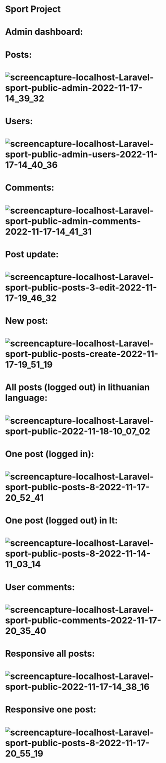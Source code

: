 # Sport Project
# Admin dashboard:
# Posts:
# ![screencapture-localhost-Laravel-sport-public-admin-2022-11-17-14_39_32](https://user-images.githubusercontent.com/107037107/202448893-caea9b14-0cbc-412d-989f-c17176646afa.png)
# Users:
# ![screencapture-localhost-Laravel-sport-public-admin-users-2022-11-17-14_40_36](https://user-images.githubusercontent.com/107037107/202449090-1a170dc9-47fe-40b0-8805-c80a0f77abb9.png)
# Comments:
# ![screencapture-localhost-Laravel-sport-public-admin-comments-2022-11-17-14_41_31](https://user-images.githubusercontent.com/107037107/202449316-18ffcd23-9b30-4624-9f91-1254328032c0.png)
# Post update:
# ![screencapture-localhost-Laravel-sport-public-posts-3-edit-2022-11-17-19_46_32](https://user-images.githubusercontent.com/107037107/202519792-ceaea88c-a13c-43ad-9266-342e7180d529.png)
# New post:
# ![screencapture-localhost-Laravel-sport-public-posts-create-2022-11-17-19_51_19](https://user-images.githubusercontent.com/107037107/202520637-7ad3ba75-0a29-4f39-840b-41e6b4123908.png)
# All posts (logged out) in lithuanian language:
# ![screencapture-localhost-Laravel-sport-public-2022-11-18-10_07_02](https://user-images.githubusercontent.com/107037107/202652654-0cb09f64-e246-48a5-a85f-b11152dfee94.png)
# One post (logged in):
# ![screencapture-localhost-Laravel-sport-public-posts-8-2022-11-17-20_52_41](https://user-images.githubusercontent.com/107037107/202533408-3e2ba3f3-043a-47f7-8cbd-d9a33ee09a54.png)
# One post (logged out) in lt:
# ![screencapture-localhost-Laravel-sport-public-posts-8-2022-11-14-11_03_14](https://user-images.githubusercontent.com/107037107/201618963-7c9f7b2b-6c73-49e3-84ce-33573627a1d0.png)
# User comments:
# ![screencapture-localhost-Laravel-sport-public-comments-2022-11-17-20_35_40](https://user-images.githubusercontent.com/107037107/202530082-0479ddf2-cffe-491f-bf28-bf5634ecca9c.png)
# Responsive all posts:
# ![screencapture-localhost-Laravel-sport-public-2022-11-17-14_38_16](https://user-images.githubusercontent.com/107037107/202448632-014339c7-48db-4ff9-a51e-86a310529803.png)
# Responsive one post:
# ![screencapture-localhost-Laravel-sport-public-posts-8-2022-11-17-20_55_19](https://user-images.githubusercontent.com/107037107/202533937-3dda0bdc-75c3-471c-a38d-ac1e270157b1.png)
